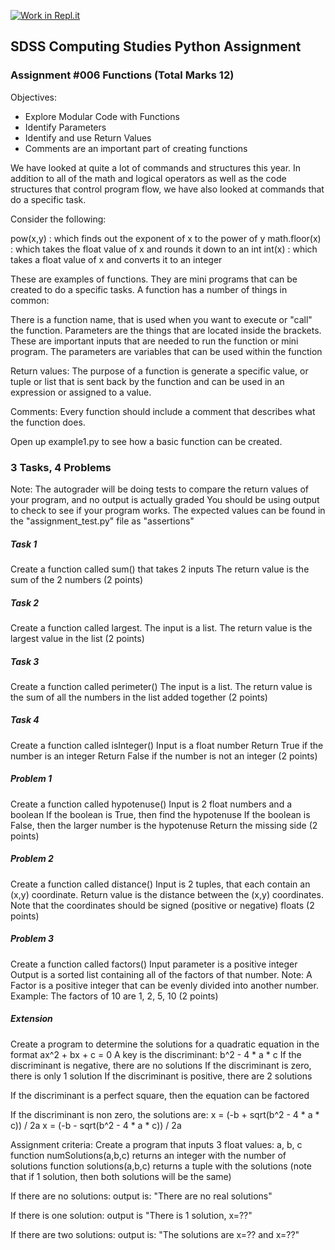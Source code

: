 [![Work in Repl.it](https://classroom.github.com/assets/work-in-replit-14baed9a392b3a25080506f3b7b6d57f295ec2978f6f33ec97e36a161684cbe9.svg)](https://classroom.github.com/online_ide?assignment_repo_id=3334928&assignment_repo_type=AssignmentRepo)
## SDSS Computing Studies Python Assignment
### Assignment #006 Functions (Total Marks 12)

Objectives:
* Explore Modular Code with Functions
* Identify Parameters
* Identify and use Return Values
* Comments are an important part of creating functions

We have looked at quite a lot of commands and structures this year.
In addition to all of the math and logical operators as well as
the code structures that control program flow, we have also looked
at commands that do a specific task.

Consider the following:

pow(x,y) : which finds out the exponent of x to the power of y
math.floor(x) : which takes the float value of x and rounds it down to an int
int(x) : which takes a float value of x and converts it to an integer

These are examples of functions.  They are mini programs that can be created
to do a specific tasks.  A function has a number of things in common:

There is a function name, that is used when you want to execute or "call"
the function.
Parameters are the things that are located inside the brackets.  
These are important inputs that are needed to run the function or
mini program.  The parameters are variables that can be used within
the function

Return values:
The purpose of a function is generate a specific value, or tuple or
list that is sent back by the function and can be used in an 
expression or assigned to a value.

Comments:
Every function should include a comment that describes what the function
does.

Open up example1.py to see how a basic function can be created.

### 3 Tasks, 4 Problems
Note: The autograder will be doing tests to compare
the return values of your program, and no output is actually graded
You should be using output to check to see if your program works.
The expected values can be found in the "assignment_test.py" file
as "assertions"

##### Task 1
Create a function called sum() that takes 2 inputs
The return value is the sum of the 2 numbers
(2 points) 

##### Task 2
Create a function called largest.
The input is a list.
The return value is the largest value in the list
(2 points)

##### Task 3
Create a function called perimeter()
The input is a list.
The return value is the sum of all the numbers in the list
added together
(2 points)

##### Task 4
Create a function called isInteger()
Input is a float number
Return True if the number is an integer
Return False if the number is not an integer
(2 points)

##### Problem 1
Create a function called hypotenuse()
Input is 2 float numbers and a boolean
If the boolean is True, then find the hypotenuse
If the boolean is False, then the larger number is the hypotenuse
Return the missing side
(2 points)

##### Problem 2
Create a function called distance()
Input is 2 tuples, that each contain an (x,y) coordinate.
Return value is the distance between the (x,y) coordinates.
Note that the coordinates should be signed (positive or negative) floats
(2 points)

##### Problem 3
Create a function called factors()
Input parameter is a positive integer
Output is a sorted list containing all of the factors of that number.
Note: A Factor is a positive integer that can be evenly divided
into another number.
Example: The factors of 10 are 1, 2, 5, 10
(2 points)

##### Extension
Create a program to determine the solutions for a quadratic equation
in the format ax^2 + bx + c = 0
A key is the discriminant: b^2 - 4 * a * c
If the discriminant is negative, there are no solutions
If the discriminant is zero, there is only 1 solution
If the discriminant is positive, there are 2 solutions

If the discriminant is a perfect square, then the equation can
be factored

If the discriminant is non zero, the solutions are:
x = (-b + sqrt(b^2 - 4 * a * c)) / 2a
x = (-b - sqrt(b^2 - 4 * a * c)) / 2a

Assignment criteria:
Create a program that inputs 3 float values: a, b, c
function numSolutions(a,b,c) returns an integer with the number of solutions
function solutions(a,b,c) returns a tuple with the solutions (note that if 1 solution,
then both solutions will be the same)

If there are no solutions:
output is: "There are no real solutions"

If there is one solution:
output is "There is 1 solution, x=??"

If there are two solutions:
output is: "The solutions are x=?? and x=??"
